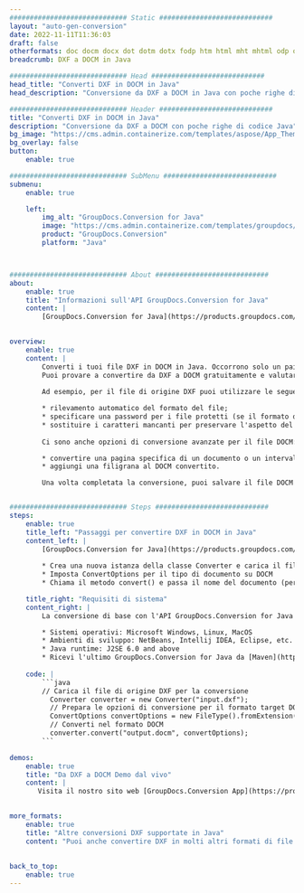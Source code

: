 ```yaml
---
############################# Static ############################
layout: "auto-gen-conversion"
date: 2022-11-11T11:36:03
draft: false
otherformats: doc docm docx dot dotm dotx fodp htm html mht mhtml odp odt otp pot potm potx pps ppsm ppsx ppt pptm pptx rtf
breadcrumb: DXF a DOCM in Java

############################# Head ############################
head_title: "Converti DXF in DOCM in Java"
head_description: "Conversione da DXF a DOCM in Java con poche righe di codice. Converti oltre 160 formati di file utilizzando l'API di conversione dei documenti GroupDocs per Java"

############################# Header ############################
title: "Converti DXF in DOCM in Java"
description: "Conversione da DXF a DOCM con poche righe di codice Java"
bg_image: "https://cms.admin.containerize.com/templates/aspose/App_Themes/V3/images/bg/header1.png"
bg_overlay: false
button:
    enable: true

############################# SubMenu ############################
submenu:
    enable: true

    left:
        img_alt: "GroupDocs.Conversion for Java"
        image: "https://cms.admin.containerize.com/templates/groupdocs/images/product-logos/90x90-noborder/groupdocs-conversion-java.png"
        product: "GroupDocs.Conversion"
        platform: "Java"



############################# About ############################
about:
    enable: true
    title: "Informazioni sull'API GroupDocs.Conversion for Java"
    content: |
        [GroupDocs.Conversion for Java](https://products.groupdocs.com/conversion/java/) è un'API di conversione di formati di file avanzata per la conversione tra formati di immagini e documenti popolari come Microsoft Office, OpenDocument, PDF, HTML, e-mail, CAD. e molto altro ancora con poche righe di codice. L'API nativa rileva automaticamente i formati dei documenti originali e offre molte opzioni per personalizzare i documenti convertiti. Insieme alla funzione di estrazione delle informazioni da un documento, supporta anche la memorizzazione nella cache dei risultati della conversione sul disco locale per impostazione predefinita. Tuttavia, qualsiasi tipo di archiviazione della cache può essere supportato implementando le interfacce appropriate: Amazon S3, Dropbox, Google Drive, Windows Azure, Reddis o qualsiasi altro.
    

overview:
    enable: true
    content: |
        Converti i tuoi file DXF in DOCM in Java. Occorrono solo un paio di righe di codice Java su qualsiasi piattaforma di tua scelta, come Windows, Linux, macOS.
        Puoi provare a convertire da DXF a DOCM gratuitamente e valutare la qualità dei risultati della conversione. Insieme a semplici script di conversione file, puoi provare opzioni più sofisticate per caricare il file sorgente DXF e memorizzare l'output DOCM. 
        
        Ad esempio, per il file di origine DXF puoi utilizzare le seguenti opzioni di caricamento:

        * rilevamento automatico del formato del file;
        * specificare una password per i file protetti (se il formato del file lo supporta);
        * sostituire i caratteri mancanti per preservare l'aspetto del documento.
        
        Ci sono anche opzioni di conversione avanzate per il file DOCM:

        * convertire una pagina specifica di un documento o un intervallo di pagine;
        * aggiungi una filigrana al DOCM convertito.

        Una volta completata la conversione, puoi salvare il file DOCM nel tuo percorso file locale o in qualsiasi archivio di terze parti come FTP, Amazon S3, Google Drive, Dropbox ecc. Nota: per convertire DXF a DOCM, non è necessario installare alcun software aggiuntivo, come MS Office, Open Office, Adobe Acrobat Reader ecc.


############################# Steps ############################
steps:
    enable: true
    title_left: "Passaggi per convertire DXF in DOCM in Java"
    content_left: |
        [GroupDocs.Conversion for Java](https://products.groupdocs.com/conversion/java/) consente agli sviluppatori di convertire facilmente il file DXF in DOCM con poche righe di codice.
        
        * Crea una nuova istanza della classe Converter e carica il file DXF con il percorso completo
        * Imposta ConvertOptions per il tipo di documento su DOCM
        * Chiama il metodo convert() e passa il nome del documento (percorso completo) e il formato (DOCM) come parametro

    title_right: "Requisiti di sistema"
    content_right: |
        La conversione di base con l'API GroupDocs.Conversion for Java può essere eseguita con poche righe di codice. Le nostre API sono supportate su tutte le principali piattaforme e sistemi operativi. Prima di eseguire il codice seguente, assicurati di avere i seguenti prerequisiti installati sul tuo sistema.

        * Sistemi operativi: Microsoft Windows, Linux, MacOS
        * Ambienti di sviluppo: NetBeans, Intellij IDEA, Eclipse, etc.
        * Java runtime: J2SE 6.0 and above
        * Ricevi l'ultimo GroupDocs.Conversion for Java da [Maven](https://repository.groupdocs.com/webapp/#/artifacts/browse/tree/General/repo/com/groupdocs/groupdocs-conversion)
         
    code: |
        ```java    
        // Carica il file di origine DXF per la conversione
          Converter converter = new Converter("input.dxf");
          // Prepara le opzioni di conversione per il formato target DOCM
          ConvertOptions convertOptions = new FileType().fromExtension("docm").getConvertOptions();
          // Converti nel formato DOCM
          converter.convert("output.docm", convertOptions);
        ```

demos:
    enable: true
    title: "Da DXF a DOCM Demo dal vivo"
    content: |
       Visita il nostro sito web [GroupDocs.Conversion App](https://products.groupdocs.app/conversion/family) e prova subito la conversione da DXF a DOCM. La demo gratuita ha i seguenti vantaggi
          

more_formats:
    enable: true
    title: "Altre conversioni DXF supportate in Java"
    content: "Puoi anche convertire DXF in molti altri formati di file. Si prega di consultare l'elenco di seguito."
       
       
back_to_top:
    enable: true
---
```

